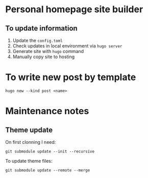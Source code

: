 # Personal homepage site builder

## To update information

1. Update the `config.toml`
2. Check updates in local environment via `hugo server`
3. Generate site with `hugo` command
4. Manually copy site to hosting

# To write new post by template

`hugo new --kind post <name>`


# Maintenance notes

## Theme update

On first clonning I need:

```
git submodule update --init --recursive
```

To update theme files:

 ```
 git submodule update --remote --merge
 ```

